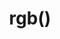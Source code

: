---
title: "rgb()"
description: "RGB functional notation (`rgb()`)"
category: css
keywords: rgb,color
last_test_date: "2021-05-14"
test_url: "/tests/css-colors.html"
test_results_url: "https://testi.at/proj/w7XizGjCyAYCZgDFP1OSGekFm"
stats: {
  apple-mail: {
    macos: {
      "11": "y",
      "12": "y",
      "13": "y"
    },
    ios: {
      "11": "y #1",
      "12": "y",
      "13": "y",
      "14": "y"
    }
  },
  gmail: {
    desktop-webmail: {
      "2021-01": "y #1"
    },
    ios: {
      "2021-01": "y #1"
    },
    android: {
      "2021-01": "y #1"
    },
    mobile-webmail: {
      "2021-01": "y #1"
    }
  },
  orange: {
    desktop-webmail: {
      "2021-05":"y #1 #2"
    },
    ios: {
      "2021-05":"y #1 #2"
    },
    android: {
      "2021-05":"y #1 #2"
    }
  },
  outlook: {
    windows: {
      "2007": "y #1 #2",
      "2010": "y #1 #2",
      "2013": "y #1 #2",
      "2016": "y #1 #2",
      "2019": "y #1 #2"
    },
    windows-10-mail: {
      "2021-01": "y #1 #2"
    },
    macos: {
      "2011": "y #1 #2",
      "2016": "y #1 #2",
      "2021-01": "y"
    },
    outlook-com: {
      "2021-01": "y"
    },
    ios: {
      "2021-01": "y"
    },
    android: {
      "4.2101.0": "y"
    }
  },
  yahoo: {
    desktop-webmail: {
      "2021-01": "y #1"
    },
    ios: {
      "2021-05": "y #1"
    },
    android: {
      "6.16.2.1519779": "y #1"
    }
  },
  aol: {
    desktop-webmail: {
      "2021-01": "y #1"
    },
    ios: {
      "2021-05": "y #1"
    },
    android: {
      "2021-05": "y #1"
    }
  },
  samsung-email: {
    android: {
      "6.1.31.2": "y"
    }
  },
  sfr: {
    desktop-webmail: {
      "2021-05":"y"
    },
    ios: {
      "2021-05":"y"
    },
    android: {
      "2021-05":"y"
    }
  },
  thunderbird: {
    macos: {
      "78.10": "y"
    }
  },
  protonmail: {
    desktop-webmail: {
      "2021-05":"y"
    },
    ios: {
      "2021-05":"y"
    },
    android: {
      "2021-05":"y"
    }
  },
  hey: {
    desktop-webmail: {
      "2021-05":"y"
    }
  },
  mail-ru: {
    desktop-webmail: {
      "2021-05":"y"
    }
  },
  fastmail: {
    desktop-webmail: {
      "2021-07": "y"
    }
  },
  laposte: {
    desktop-webmail: {
      "2021-08": "y"
    }
  }
}
notes_by_num: {
  "1": "Whitespace syntax is not supported (`rgb(0 128 0 / 1)`).",
  "2": "Alpha value is not supported (`rgb(0, 128, 0, 0.5)`)."
}
links: {
  "Can I use: RGB functional notation (rgb())":"https://caniuse.com/mdn-css_types_color_rgb_functional_notation",
  "Can I use: rgb() can accept alpha values":"https://caniuse.com/mdn-css_types_color_rgb_function_accepts_alpha",
  "Can I use: Allow floats in rgb() and rgba()":"https://caniuse.com/mdn-css_types_color_floats_in_rgb_rgba",
  "MDN: <color> CSS data type":"https://developer.mozilla.org/en-US/docs/Web/CSS/color_value#rgb()"
}
---